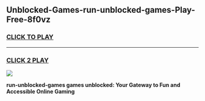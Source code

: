 
## Unblocked-Games-run-unblocked-games-Play-Free-8f0vz
<h3>
<a href="https://premium76.site?title=run-unblocked-games&ref=24M">CLICK TO PLAY</a></h3>
<hr>

<h3>
<a href="https://premium76.site?title=run-unblocked-games&ref=24M">CLICK 2 PLAY</a>
  
</h3>

<a href="https://premium76.site?title=run-unblocked-games&ref=24M"><img src="https://clearcache.store/games.png"></a>


**run-unblocked-games games unblocked: Your Gateway to Fun and Accessible Online Gaming**
